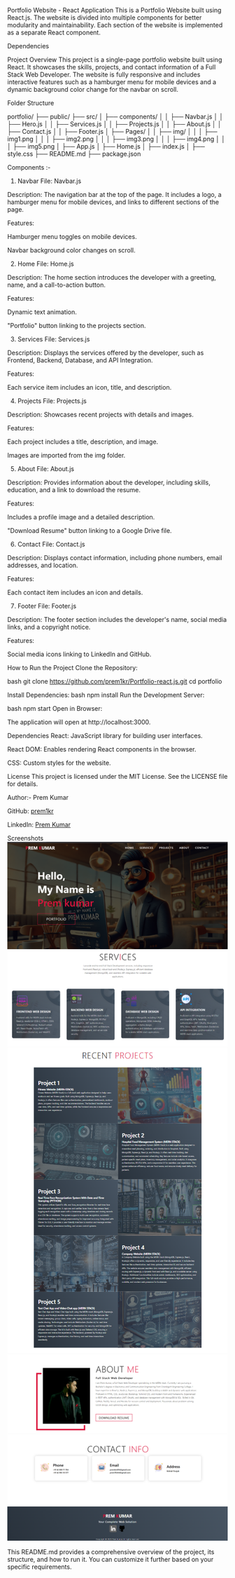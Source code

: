 Portfolio Website - React Application
This is a Portfolio Website built using React.js. The website is divided into multiple components for better modularity and maintainability. Each section of the website is implemented as a separate React component.

Dependencies

Project Overview
This project is a single-page portfolio website built using React. It showcases the skills, projects, and contact information of a Full Stack Web Developer. The website is fully responsive and includes interactive features such as a hamburger menu for mobile devices and a dynamic background color change for the navbar on scroll.

Folder Structure

portfolio/
├── public/
├── src/
│   ├── components/
│   │   ├── Navbar.js
│   │   ├── Hero.js
│   │   ├── Services.js
│   │   ├── Projects.js
│   │   ├── About.js
│   │   ├── Contact.js
│   │   ├── Footer.js
│   ├── Pages/
│   │   ├── img/
│   │   │   ├── img1.png
│   │   │   ├── img2.png
│   │   │   ├── img3.png
│   │   │   ├── img4.png
│   │   │   ├── img5.png
│   ├── App.js
│   ├── Home.js
│   ├── index.js
│   ├── style.css
├── README.md
├── package.json



Components :- 

1. Navbar
File: Navbar.js

Description: The navigation bar at the top of the page. It includes a logo, a hamburger menu for mobile devices, and links to different sections of the page.

Features:

Hamburger menu toggles on mobile devices.

Navbar background color changes on scroll.

2. Home
File: Home.js

Description: The home section introduces the developer with a greeting, name, and a call-to-action button.

Features:

Dynamic text animation.

"Portfolio" button linking to the projects section.

3. Services
File: Services.js

Description: Displays the services offered by the developer, such as Frontend, Backend, Database, and API Integration.

Features:

Each service item includes an icon, title, and description.

4. Projects
File: Projects.js

Description: Showcases recent projects with details and images.

Features:

Each project includes a title, description, and image.

Images are imported from the img folder.

5. About
File: About.js

Description: Provides information about the developer, including skills, education, and a link to download the resume.

Features:

Includes a profile image and a detailed description.

"Download Resume" button linking to a Google Drive file.

6. Contact
File: Contact.js

Description: Displays contact information, including phone numbers, email addresses, and location.

Features:

Each contact item includes an icon and details.

7. Footer
File: Footer.js

Description: The footer section includes the developer's name, social media links, and a copyright notice.

Features:

Social media icons linking to LinkedIn and GitHub.

How to Run the Project
Clone the Repository:

bash
git clone https://github.com/prem1kr/Portfolio-react.js.git
cd portfolio

Install Dependencies:
bash
npm install
Run the Development Server:

bash
npm start
Open in Browser:

The application will open at http://localhost:3000.

Dependencies
React: JavaScript library for building user interfaces.

React DOM: Enables rendering React components in the browser.

CSS: Custom styles for the website.

License
This project is licensed under the MIT License. See the LICENSE file for details.

Author:- 
Prem Kumar

GitHub: [prem1kr](https://github.com/prem1kr)

LinkedIn: [Prem Kumar](https://www.linkedin.com/in/prem-kumar-3b38b1290/)

Screenshots
![alt Home](<Screenshot 2025-03-21 222302.png>)
![alt Services](<Screenshot 2025-03-21 222321.png>)
![alt Projects](<Screenshot 2025-03-21 222413.png>)
![alt About](<Screenshot 2025-03-21 222431.png>)
![alt Contact](<Screenshot 2025-03-21 222440.png>)
![alt Footer](<Screenshot 2025-03-21 222457.png>)


This README.md provides a comprehensive overview of the project, its structure, and how to run it. You can customize it further based on your specific requirements.

